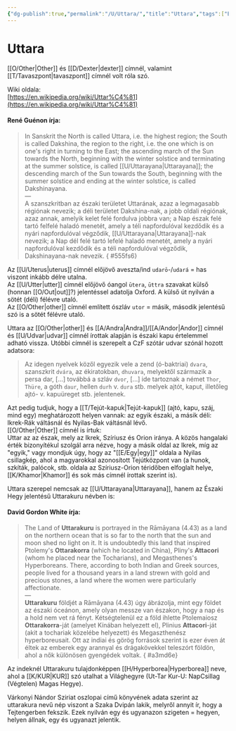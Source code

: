 ```yaml
---
{"dg-publish":true,"permalink":"/U/Uttara/","title":"Uttara","tags":["Englishtexttranslated"],"created":"2023-10-17T08:05","updated":"2025-08-31T01:56"}
---
```



# Uttara

[[O/Other\|Other]] és [[D/Dexter\|dexter]] címnél, valamint [[T/Tavaszpont\|tavaszpont]] címnél volt róla szó.  

Wiki oldala:  
[https://en.wikipedia.org/wiki/Uttar%C4%81](https://en.wikipedia.org/wiki/Uttar%C4%81)

#### René Guénon írja:  

> In Sanskrit the North is called Uttara, i.e. the highest region; the South is called Dakshina, the region to the right, i.e. the one which is on one's right in turning to the East; the ascending march of the Sun towards the North, beginning with the winter solstice and terminating at the summer solstice, is called [[U/Uttarayana\|Uttarayana]]; the descending march of the Sun towards the South, beginning with the summer solstice and ending at the winter solstice, is called Dakshinayana.  
> —  
> A szanszkritban az északi területet Uttarának, azaz a legmagasabb régiónak nevezik; a déli területet Dakshina-nak, a jobb oldali régiónak, azaz annak, amelyik kelet felé fordulva jobbra van; a Nap észak felé tartó felfelé haladó menetét, amely a téli napfordulóval kezdődik és a nyári napfordulóval végződik, [[U/Uttarayana\|Uttarayana]]-nak nevezik; a Nap dél felé tartó lefelé haladó menetét, amely a nyári napfordulóval kezdődik és a téli napfordulóval végződik, Dakshinayana-nak nevezik.  { #555fs6}


  
Az [[U/Uterus\|uterus]] címnél előjövő aveszta/ind `udarō`-/`udará` = has viszont inkább délre utalna.  
Az [[U/Utter\|utter]] címnél előjövő óangol `ūtera`, `ūttra` szavakat külső (honnan [[O/Out\|out]]?) jelentéssel adatolja Oxford. A külső út nyilván a sötét (déli) félévre utaló.  
Az [[O/Other\|other]] címnél említett ószláv `utor` = másik, második jelentésű szó is a sötét félévre utaló.  

Uttara az [[O/Other\|other]] és [[A/Andra\|Andra]]/[[A/Andor\|Andor]] címnél és [[U/Udvar\|udvar]] címnél írottak alapján is északi kapu értelemmel adható vissza. Utóbbi címnél is szerepelt a CzF szótár udvar szónál hozott adatsora:  
> Az idegen nyelvek közől egyezik vele a zend (ó-baktriai) `dvara`, szanszkrit `dvára`, az ékiratokban, `dhuvara`, melyektől származik a persa dar, \[...\] továbbá a szláv `dvor`, \[...\] ide tartoznak a német `Thor`, `Thüre`, a góth `daur`, hellen `durh` v. `dura` stb. melyek ajtót, kaput, illetőleg ajtó- v. kapuüreget stb. jelentenek.  

Azt pedig tudjuk, hogy a [[T/Tejút-kapuk\|Tejút-kapuk]] (ajtó, kapu, száj, mind egy) meghatározott helyen vannak: az egyik északi, a másik déli: Ikrek-Rák váltásnál és Nyilas-Bak váltásnál lévő.  
[[O/Other\|Other]] címnél is írtuk:  
Uttar az az észak, mely az Ikrek, Szíriusz és Orion iránya. A közös hangalaki érték bizonyítékul szolgál arra nézve, hogy a másik oldal az Ikrek, míg az "egyik," vagy mondjuk úgy, hogy az "[[E/Egy\|egy]]" oldala a Nyilas csillagkép, ahol a magyarokkal azonosított Tejútközpont van (a hunok, szkíták, palócok, stb. oldala az Szíriusz-Orion téridőben elfoglalt helye, [[K/Khamor\|Khamor]] és sok más címnél írottak szerint is).  

Uttara szerepel nemcsak az [[U/Uttarayana\|Uttarayana]], hanem az Északi Hegy jelentésű Uttarakuru névben is:  

#### David Gordon White írja:

> The Land of **Uttarakuru** is portrayed in the Rāmāyana (4.43) as a land on the northern ocean that is so far to the north that the sun and moon shed no light on it. It is undoubtedly this land that inspired Ptolemy's **Ottarakorra** (which he located in China), Pliny's **Attacori** (whom he placed near the Tocharians), and Megasthenes's Hyperboreans. There, according to both Indian and Greek sources, people lived for a thousand years in a land strewn with gold and precious stones, a land where the women were particularly affectionate.  
> —  
> **Uttarakuru** földjét a Rāmāyana (4.43) úgy ábrázolja, mint egy földet az északi óceánon, amely olyan messze van északon, hogy a nap és a hold nem vet rá fényt. Kétségtelenül ez a föld ihlette Ptolemaiosz **Ottarakorra**-ját (amelyet Kínában helyezett el), Plinius **Attacori**-ját (akit a tochariak közelébe helyezett) és Megaszthenész hyperboreusait. Ott az indiai és görög források szerint is ezer éven át éltek az emberek egy arannyal és drágakövekkel teleszórt földön, ahol a nők különösen gyengédek voltak.  { #a3md6e}


Az indeknél Uttarakuru tulajdonképpen [[H/Hyperborea\|Hyperborea]] neve, ahol a [[K/KUR\|KUR]] szó utalhat a Világhegyre (Ut-Tar Kur-U: NapCsillag (Végtelen) Magas Hegye).  

Várkonyi Nándor Sziriat oszlopai című könyvének adata szerint az uttarakura nevű nép viszont a Szaka Dvipán lakik, melyről annyit ír, hogy a Tejtengerben fekszik. Ezek nyilván egy és ugyanazon szigeten = hegyen, helyen állnak, egy és ugyanazt jelentik.  
